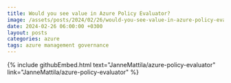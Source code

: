 ```yaml
---
title: Would you see value in Azure Policy Evaluator?
image: /assets/posts/2024/02/26/would-you-see-value-in-azure-policy-evaluator/nsg2.png
date: 2024-02-26 06:00:00 +0300
layout: posts
categories: azure
tags: azure management governance
---
```

<!--

-->

{% include githubEmbed.html text="JanneMattila/azure-policy-evaluator" link="JanneMattila/azure-policy-evaluator" %}
